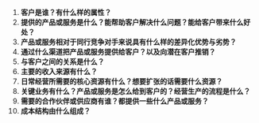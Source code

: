 1. **客户是谁？有什么样的属性？**
2. **提供的产品或服务是什么？能帮助客户解决什么问题？能给客户带来什么好处？**
3. **产品或服务相对于同行竞争对手来说具有什么样的差异化优势与劣势？**
4. **通过什么渠道把产品或服务提供给客户？以及向潜在客户推销？**
5. **与客户之间的关系是什么？**
6. **主要的收入来源有什么？**
7. **日常经营所需要的核心资源有什么？想要扩张的话需要什么资源？**
8. **关键业务有什么？产品或服务是怎么给到客户的？经营生产的流程是什么？**
9. **需要的合作伙伴或供应商有谁？都提供一些什么产品或服务？**
10. **成本结构由什么组成？**

